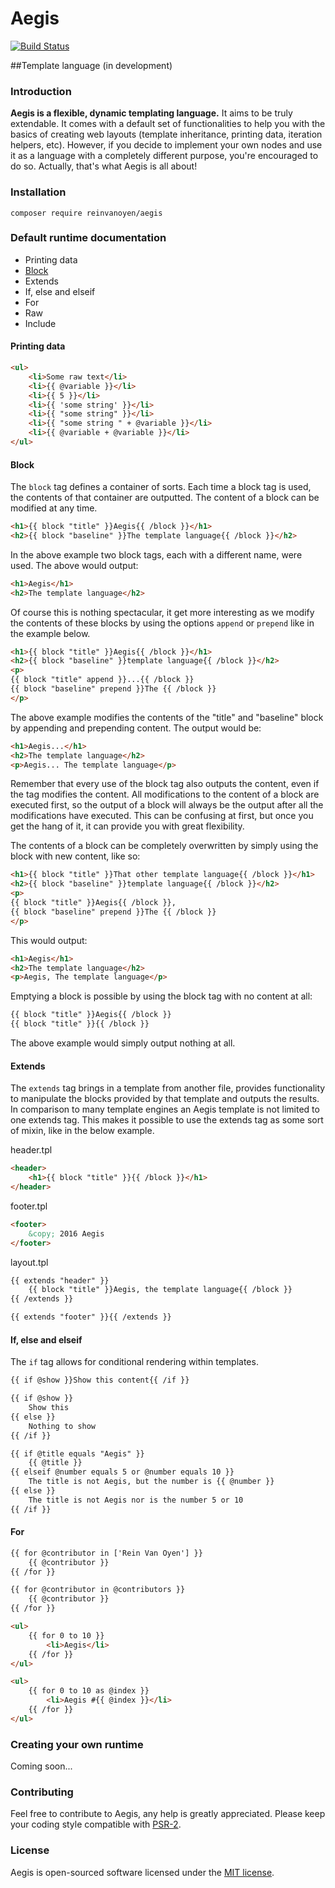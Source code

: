 # Aegis

[![Build Status](https://travis-ci.org/reinvanoyen/aegis.svg?branch=master)](https://travis-ci.org/reinvanoyen/aegis)

##Template language (in development)

### Introduction

**Aegis is a flexible, dynamic templating language.** It aims to 
be truly extendable. It comes with a default set of functionalities to help you with 
the basics of creating web layouts (template inheritance, printing data, iteration helpers, etc).
However, if you decide to implement your own nodes and use it as a language with a 
completely different purpose, you're encouraged to do so.
Actually, that's what Aegis is all about!

### Installation

```ssh
composer require reinvanoyen/aegis
```

### Default runtime documentation

* Printing data
* [Block](#Block)
* Extends
* If, else and elseif
* For
* Raw
* Include

#### Printing data

```html
<ul>
    <li>Some raw text</li>
    <li>{{ @variable }}</li>
    <li>{{ 5 }}</li>
    <li>{{ 'some string' }}</li>
    <li>{{ "some string" }}</li>
    <li>{{ "some string " + @variable }}</li>
    <li>{{ @variable + @variable }}</li>
</ul>
```

#### Block

The `block` tag defines a container of sorts. Each time a block tag is used, 
the contents of that container are outputted. The content of a block can 
be modified at any time.

```html
<h1>{{ block "title" }}Aegis{{ /block }}</h1>
<h2>{{ block "baseline" }}The template language{{ /block }}</h2>
```

In the above example two block tags, each with a different name, were used. The above would output:

```html
<h1>Aegis</h1>
<h2>The template language</h2>
```

Of course this is nothing spectacular, it get more interesting as we 
modify the contents of these blocks by using the options `append` or `prepend` like in the example below.

```html
<h1>{{ block "title" }}Aegis{{ /block }}</h1>
<h2>{{ block "baseline" }}template language{{ /block }}</h2>
<p>
{{ block "title" append }}...{{ /block }}
{{ block "baseline" prepend }}The {{ /block }}
</p>
```

The above example modifies the contents of the "title" and "baseline" block by appending and prepending content. The output would be:

```html
<h1>Aegis...</h1>
<h2>The template language</h2>
<p>Aegis... The template language</p>
```

Remember that every use of the block tag also outputs the content, even if the tag modifies the content. All modifications to the 
content of a block are executed first, so the output of a block will always be the output after all the modifications have executed.
This can be confusing at first, but once you get the hang of it, it can provide you with great flexibility.

The contents of a block can be completely overwritten by simply using the block with new content, like so:

```html
<h1>{{ block "title" }}That other template language{{ /block }}</h1>
<h2>{{ block "baseline" }}template language{{ /block }}</h2>
<p>
{{ block "title" }}Aegis{{ /block }}, 
{{ block "baseline" prepend }}The {{ /block }}
</p>
```

This would output:
```html
<h1>Aegis</h1>
<h2>The template language</h2>
<p>Aegis, The template language</p>
```

Emptying a block is possible by using the block tag with no content at all:
```html
{{ block "title" }}Aegis{{ /block }}
{{ block "title" }}{{ /block }}
```

The above example would simply output nothing at all.

#### Extends

The `extends` tag brings in a template from another file, provides 
functionality to manipulate the blocks provided by that template and outputs the results. In comparison to many template engines
an Aegis template is not limited to one extends tag. This makes it possible to use 
the extends tag as some sort of mixin, like in the below example.

header.tpl
```html
<header>
    <h1>{{ block "title" }}{{ /block }}</h1>
</header>
```

footer.tpl
```html
<footer>
    &copy; 2016 Aegis
</footer>
```

layout.tpl
```html
{{ extends "header" }}
    {{ block "title" }}Aegis, the template language{{ /block }}
{{ /extends }}

{{ extends "footer" }}{{ /extends }}
```

#### If, else and elseif

The `if` tag allows for conditional rendering within templates.

```html
{{ if @show }}Show this content{{ /if }}
```

```html
{{ if @show }}
    Show this
{{ else }}
    Nothing to show
{{ /if }}
```

```html
{{ if @title equals "Aegis" }}
    {{ @title }}
{{ elseif @number equals 5 or @number equals 10 }}
    The title is not Aegis, but the number is {{ @number }}
{{ else }}
    The title is not Aegis nor is the number 5 or 10
{{ /if }}
```

#### For

```html
{{ for @contributor in ['Rein Van Oyen'] }}
    {{ @contributor }}
{{ /for }}
```

```html
{{ for @contributor in @contributors }}
    {{ @contributor }}
{{ /for }}
```

```html
<ul>
    {{ for 0 to 10 }}
        <li>Aegis</li>
    {{ /for }}
</ul>
```

```html
<ul>
    {{ for 0 to 10 as @index }}
        <li>Aegis #{{ @index }}</li>
    {{ /for }}
</ul>
```

### Creating your own runtime

Coming soon...

### Contributing

Feel free to contribute to Aegis, any help is greatly appreciated. Please keep your coding style compatible with [PSR-2](http://www.php-fig.org/psr/psr-2/).

### License
Aegis is open-sourced software licensed under the [MIT license](http://opensource.org/licenses/MIT).